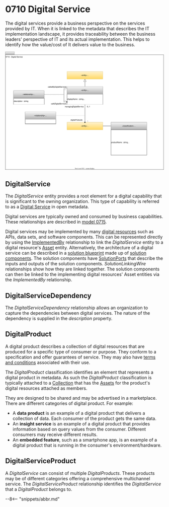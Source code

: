 <!-- SPDX-License-Identifier: CC-BY-4.0 -->
<!-- Copyright Contributors to the ODPi Egeria project 2020. -->


# 0710 Digital Service

The digital services provide a business perspective on the services provided by IT.  When it is linked to the metadata that describes the IT implementation landscape, it provides traceability between the business leaders' perspective of IT and its actual implementation.  This helps to identify how the value/cost of It delivers value to the business.

![UML](0710-Digital-Service.svg)

## DigitalService

The *DigitalService* entity provides a root element for a digital capability that is significant to the owning organization.  This type of capability is referred to as a [Digital Service](/practices/digital-services/overview) in open metadata.

Digital services are typically owned and consumed by business capabilities.  These relationships are described in [model 0715](/types/7/0715-Digital-Service-Ownership).

Digital services may be implemented by many [digital resources](/concepts/resource) such as APIs, data sets, and software components.  This can be represented directly by using the [ImplementedBy](/types/7/0737-Solution-Implementation) relationship to link the *DigitalService* entity to a digital resource's [Asset](/types/0/0010-Base-Model) entity.  Alternatively, the architecture of a digital service can be described in a [solution blueprint](/types/7/0740-Solution-Blueprints) made up of [solution components](/types/7/0730-Solution-Components).  The solution components have [SolutionPorts](/types/7/0735-Solution-Ports-and-Wires) that describe the inputs and outputs of the solution components.  *SolutionLinkingWire* relationships show how they are linked together.  The solution components can then be linked to the implementing digital resources' Asset entities via the *ImplementedBy* relationship.

## DigitalServiceDependency

The *DigitalServiceDependency* relationship allows an organization to capture the dependencies between digital services.  The nature of the dependency is supplied in the *description* property.

## DigitalProduct

A digital product describes a collection of digital resources that are produced for a specific type of consumer or purpose.  They conform to a specification and offer guarantees of service.  They may also have [terms and conditions](/types/4/0483-Terms-And-Conditions) associated with their use.

The *DigitalProduct* classification identifies an element that represents a digital product in metadata.  As such the *DigitalProduct* classification is typically attached to a [Collection](/types/0/0021-Collections) that has the [Assets](/types/0/0010-Base-Model) for the product's digital resources attached as members.

They are designed to be shared and may be advertised in a marketplace.   There are different categories of digital product.  For example:

* A **data product** is an example of a digital product that delivers a collection of data.  Each consumer of the product gets the same data.
* An **insight service** is an example of a digital product that provides information based on query values from the consumer.  Different consumers may receive different results.
* An **embedded feature**, such as a smartphone app, is an example of a digital product that is running in the consumer's environment/hardware.

## DigitalServiceProduct

A *DigitalService* can consist of multiple *DigitalProducts*.  These products may be of different categories offering a comprehensive multichannel service. The *DigitalServiceProduct* relationship identifies the *DigitalService* that a *DigitalProduct* belongs to.

--8<-- "snippets/abbr.md"